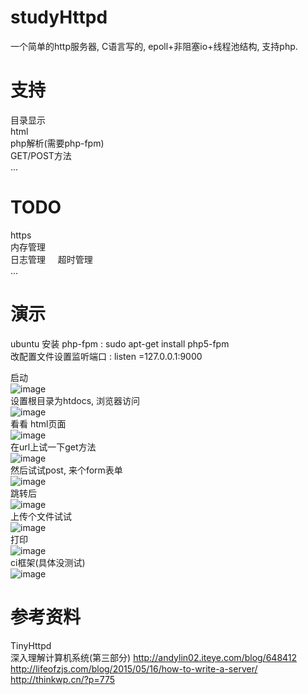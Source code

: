 # studyHttpd
一个简单的http服务器,  C语言写的, epoll+非阻塞io+线程池结构, 支持php.  

#  支持   
目录显示   
html   
php解析(需要php-fpm)     
GET/POST方法     
...   

#  TODO    
https   
内存管理    
日志管理     
超时管理    
...  

#  演示   
ubuntu 安装 php-fpm :  sudo apt-get install php5-fpm   
改配置文件设置监听端口 :   listen =127.0.0.1:9000  

启动  
![image](https://github.com/tw1996/studyHttpd/blob/master/readme-img/start.png)    
设置根目录为htdocs, 浏览器访问  
![image](https://github.com/tw1996/studyHttpd/blob/master/readme-img/dir.png)   
看看  html页面   
![image](https://github.com/tw1996/studyHttpd/blob/master/readme-img/html.png)   
在url上试一下get方法  
![image](https://github.com/tw1996/studyHttpd/blob/master/readme-img/get.png)    
然后试试post,  来个form表单   
![image](https://github.com/tw1996/studyHttpd/blob/master/readme-img/post_html.png)    
跳转后     
![image](https://github.com/tw1996/studyHttpd/blob/master/readme-img/post_php.png)    
上传个文件试试    
![image](https://github.com/tw1996/studyHttpd/blob/master/readme-img/file.png)    
打印   
![image](https://github.com/tw1996/studyHttpd/blob/master/readme-img/file_post.png)     
ci框架(具体没测试)       
![image](https://github.com/tw1996/studyHttpd/blob/master/readme-img/ci.png) 


#  参考资料   
TinyHttpd    
深入理解计算机系统(第三部分) 
http://andylin02.iteye.com/blog/648412
http://lifeofzjs.com/blog/2015/05/16/how-to-write-a-server/
http://thinkwp.cn/?p=775
